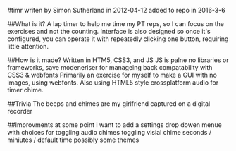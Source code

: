 #timr 
writen by Simon Sutherland 
in 2012-04-12
added to repo in 2016-3-6

##What is it?
A lap timer to help me time my PT reps, so I can focus on the exercises and not the counting. 
Interface is also designed so once it's configured, you can operate it with repeatedly clicking one button, requiring little attention.

##How is it made?
Written in HTM5, CSS3, and JS 
JS is palne no libraries or frameworks, save modeneriser for manageing back compatability with CSS3  & webfonts
Primarily an exercise for myself to make a GUI with no images, using webfonts. 
Also using HTML5 style crossplatform audio for timer chime.

##Trivia
The beeps and chimes are my girlfriend captured on a digital recorder 

##Improvments
at some point i want to add a settings drop dowen menue with choices for
toggling audio  chimes
toggling visial chime
seconds / miniutes / default time
possibly some themes



